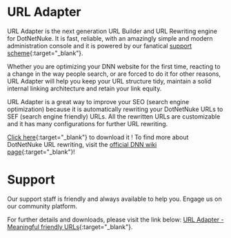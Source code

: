 # URL Adapter

URL Adapter is the next generation URL Builder and URL Rewriting engine for DotNetNuke. It is fast, reliable, with an amazingly simple and modern administration console and it is powered by our fanatical [support scheme](http://store.dotnetnuke.com/vendor-profile/dnn-sharp){:target="_blank"}. 

Whether you are optimizing your DNN website for the first time, reacting to a change in the way people search, or are forced to do it for other reasons, URL Adapter will help you keep your URL structure tidy, maintain a solid internal linking architecture and retain your link equity.

URL Adapter is a great way to improve your SEO (search engine optimization) because it is automatically rewriting your DotNetNuke URLs to SEF (search engine friendly) URLs. All the rewritten URLs are customizable and it has many configurations for further URL rewriting.

[Click here](http://www.dnnsharp.com/dotnetnuke/modules/seo-url-rewriter/url-adapter){:target="_blank"} to download it ! To find more about DotNetNuke URL rewriting, visit the [official DNN wiki page](http://www.dotnetnuke.com/Resources/Wiki/Page/Friendly_URL_Providers.aspx){:target="_blank"}!

# Support
Our support staff is friendly and always available to help you. Engage us on our community platform.

For further details and downloads, please visit the link below: [URL Adapter - Meaningful friendly URLs](http://www.dnnsharp.com/dotnetnuke/modules/seo-url-rewriter/url-adapter){:target="_blank"}.